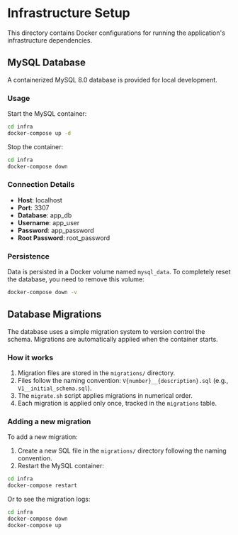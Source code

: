# Infrastructure Setup

This directory contains Docker configurations for running the application's infrastructure dependencies.

## MySQL Database

A containerized MySQL 8.0 database is provided for local development.

### Usage

Start the MySQL container:

```bash
cd infra
docker-compose up -d
```

Stop the container:

```bash
cd infra
docker-compose down
```

### Connection Details

- **Host**: localhost
- **Port**: 3307
- **Database**: app_db
- **Username**: app_user
- **Password**: app_password
- **Root Password**: root_password

### Persistence

Data is persisted in a Docker volume named `mysql_data`. To completely reset the database, you need to remove this volume:

```bash
docker-compose down -v
```

## Database Migrations

The database uses a simple migration system to version control the schema. Migrations are automatically applied when the container starts.

### How it works

1. Migration files are stored in the `migrations/` directory.
2. Files follow the naming convention: `V{number}__{description}.sql` (e.g., `V1__initial_schema.sql`).
3. The `migrate.sh` script applies migrations in numerical order.
4. Each migration is applied only once, tracked in the `migrations` table.

### Adding a new migration

To add a new migration:

1. Create a new SQL file in the `migrations/` directory following the naming convention.
2. Restart the MySQL container:

```bash
cd infra
docker-compose restart
```

Or to see the migration logs:

```bash
cd infra
docker-compose down
docker-compose up
``` 